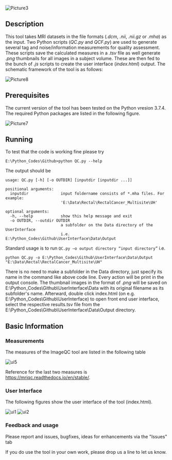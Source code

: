 ![Picture3](https://user-images.githubusercontent.com/50635618/76575042-70e1b900-6494-11ea-8b39-cb4f189fb13c.png)

## Description


This tool takes MRI datasets in the file formats (_.dcm_, _.nii_, _.nii.gz_ or _.mha_) as the input. Two Python scripts (_QC.py_ and _QCF.py_) are used to generate several tag and noise/information measurements for quality assessment. These scripts save the calculated measures in a  _.tsv_ file as well generate _.png_ thumbnails for all images in a subject volume. These are then fed to the bunch of _.js_ scripts to create the user interface (_index.html_) output. The schematic framework of the tool is as follows:



![Picture8](https://user-images.githubusercontent.com/50635618/76580524-a2638000-64a6-11ea-9535-d590585c6af1.png)




## Prerequisites

The current version of the tool has been tested on the Python vresion 3.7.4. The required Python packages are listed in the following figure.

![Picture7](https://user-images.githubusercontent.com/50635618/76580525-a2638000-64a6-11ea-8a37-38e95c4693c3.png)


## Running

To test that the code is working fine please try
```
E:\Python_Codes\Github>python QC.py --help

```
The output should be 
```
usage: QC.py [-h] [-o OUTDIR] [inputdir [inputdir ...]]

positional arguments:
  inputdir              input foldername consists of *.mha files. For example:
                        'E:\Data\Rectal\RectalCancer_Multisite\UH'

optional arguments:
  -h, --help            show this help message and exit
  -o OUTDIR, --outdir OUTDIR
                        a subfolder on the Data directory of the UserInterface
                        i.e. E:\Python_Codes\Github\UserInterface\Data\Output
```
Standard usage is to run ``` QC.py –o output directory “input directory” ``` i.e. 

```
python QC.py -o E:\Python_Codes\Github\UserInterface\Data\Output "E:\Data\Rectal\RectalCancer_Multisite\UH"

```
There is no need to make a subfolder in the Data directory, just specify its name in the command like above code line.
Every action will be print in the output console. The thumbnail images in the format of _.png_ will be saved on E:\Python_Codes\Github\UserInterface\Data with its original filename as its subfolder's name. Afterward, double click index.html (on e.g. E:\Python_Codes\Github\UserInterface) to open front end user interface, select the respective results.tsv file from the E:\Python_Codes\Github\UserInterface\Data\Output directory.

## Basic Information 

### Measurements

The measures of the ImageQC tool are listed in the following table

![ui5](https://user-images.githubusercontent.com/50635618/75052362-7c495200-549d-11ea-8b7f-e52ef4fe5570.PNG)

Reference for the last two measures is  https://mriqc.readthedocs.io/en/stable/.

### User Interface

The following figures show the user interface of the tool (index.html). 

![ui1](https://user-images.githubusercontent.com/50635618/75050129-633ea200-5499-11ea-81b6-4140ac6458a3.PNG)
![ui2](https://user-images.githubusercontent.com/50635618/75050201-8a956f00-5499-11ea-8aa7-19babc98cb70.PNG)


### Feedback and usage

Please report and issues, bugfixes, ideas for enhancements via the "Issues" tab

If you do use the tool in your own work, please drop us a line to let us know.
